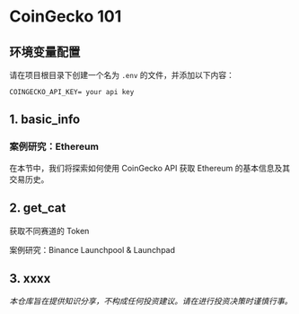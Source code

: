 # CoinGecko 101

## 环境变量配置

请在项目根目录下创建一个名为 `.env` 的文件，并添加以下内容：

`COINGECKO_API_KEY= your api key    `

## 1. basic_info

### 案例研究：Ethereum

在本节中，我们将探索如何使用 CoinGecko API 获取 Ethereum 的基本信息及其交易历史。

## 2. get_cat

获取不同赛道的 Token

案例研究：Binance Launchpool & Launchpad

## 3. xxxx

_本仓库旨在提供知识分享，不构成任何投资建议。请在进行投资决策时谨慎行事。_
